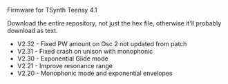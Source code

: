 Firmware for TSynth Teensy 4.1

Download the entire repository, not just the hex file, otherwise it'll probably download as text.

- V2.32 - Fixed PW amount on Osc 2 not updated from patch
- V2.31 - Fixed crash on unison with monophonic
- V2.30 - Exponential Glide mode
- V2.21 - Improve resonance range 
- V2.20 - Monophonic mode and exponential envelopes

